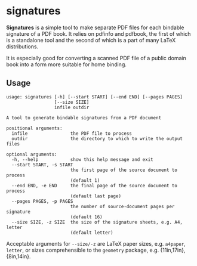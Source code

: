 # signatures

**Signatures** is a simple tool to make separate PDF files for each
bindable signature of a PDF book. It relies on pdfinfo and pdfbook,
the first of which is a standalone tool and the second of which is a
part of many LaTeX distributions.

It is especially good for converting a scanned PDF file of a public
domain book into a form more suitable for home binding.

## Usage ##

	usage: signatures [-h] [--start START] [--end END] [--pages PAGES]
					  [--size SIZE]
					  infile outdir

	A tool to generate bindable signatures from a PDF document

	positional arguments:
	  infile                the PDF file to process
	  outdir                the directory to which to write the output files

	optional arguments:
	  -h, --help            show this help message and exit
	  --start START, -s START
							the first page of the source document to process
							(default 1)
	  --end END, -e END     the final page of the source document to process
							(default last page)
	  --pages PAGES, -p PAGES
							the number of source-document pages per signature
							(default 16)
	  --size SIZE, -z SIZE  the size of the signature sheets, e.g. A4, letter
							(default letter)


Acceptable arguments for `--size/-z` are LaTeX paper sizes,
e.g. `a4paper`, `letter`, or sizes comprehensible to the `geometry`
package, e.g. {11in,17in}, {8in,14in}.
